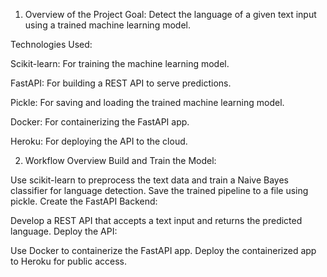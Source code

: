 1. Overview of the Project
Goal:
Detect the language of a given text input using a trained machine learning model.

Technologies Used:

Scikit-learn: For training the machine learning model.

FastAPI: For building a REST API to serve predictions.

Pickle: For saving and loading the trained machine learning model.

Docker: For containerizing the FastAPI app.

Heroku: For deploying the API to the cloud.


2. Workflow Overview
Build and Train the Model:

Use scikit-learn to preprocess the text data and train a Naive Bayes classifier for language detection.
Save the trained pipeline to a file using pickle.
Create the FastAPI Backend:

Develop a REST API that accepts a text input and returns the predicted language.
Deploy the API:

Use Docker to containerize the FastAPI app.
Deploy the containerized app to Heroku for public access.
